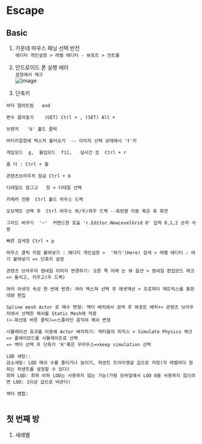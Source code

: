 Escape
==========


Basic
-------
1. 가운데 마우스 패닝 선택 반전  
`에디터 개인설정 > 레벨 에디터 - 뷰포트 > 컨트롤`  

2. 안드로이드 폰 실행 에러  
`설정에서 체크`  
![image](https://user-images.githubusercontent.com/30430227/133558842-e84ad49a-33f9-4bdb-80b4-353b8e3bfa98.png)  


3. 단축키  
```
바닥 떨어트림   end

변수 끌어놓기    (GET) Ctrl + , (SET) Alt +

브랜치   'b' 홀드 클릭

머티리얼창에 텍스처 불러오기  -- 이미지 선택 상태에서 't'키

게임모드  g,  몰입모드  f11,   실시간 끔  Ctrl + r

줌 더 : Ctrl + 휠

콘텐츠브라우저 잠금 Ctrl + b

디테일도 잠그고   창 > 디테일 선택

카메라 전환  Ctrl 홀드 마우스 드랙

오브젝트 선택 후  Ctrl 마우스 좌/우/좌우 드랙 --축방향 이동 혹은 축 회전

그리드 바꾸기  '~'  커멘드창 호출 'r.Editor.NewLevelGrid 0' 입력 0,1,2 숫자 사용

빠른 검색창 Ctrl + p

마우스 클릭 지점 붙여넣기 : 에디터 개인설정 >  '여기'(Here) 검색 > 레벨 에디터 : 여기 붙여넣기 => 단축키 설정

콘텐츠 브라우저 썸네일 이미지 변경하기: 오른 쪽 아래 눈 뷰 옵션 > 썸네일 편집모드 체크 => 돌리고, 키우고(우 드랙)

여러 어셋의 속성 한 번에 변경: 여러 텍스쳐 선택 후 애셋액션 > 프로퍼티 매트릭스를 통한 대량 편집

Spline mesh Actor 로 메수 변형: 액터 배치에서 검색 후 뷰포트 배치+> 콘텐츠 브라우저에서 선택한 메쉬를 Static Mesh에 적용
(<-화산표 버튼 클릭)=>스플라인 움직여 메쉬 변형

시뮬레이션 효과를 이용해 Actor 배치하기: 액터들의 피직스 > Simulate Physics 체크=> 플레이모드를 시뮬레이트로 선택
=> 액터 선택 후 단축키 'K'혹은 우마우스=>keep simulation 선택

LOD 세팅::
감소세팅: LOD 메쉬 수를 줄이거나 늘이기, 퍼센트 트라이앵글 값으로 저정(각 레벨마다 원하는 퍼센트를 설정할 수 있다)
최하 LOD: 최하 이하 LOD는 사용하지 않는 기능(가령 모바일에서 LOD 0을 사용하지 않으려면 LOD: 1이상 값으로 바꾼다)

액터 병합: 


```


첫 번째 방 
-------------
1. 새레벨  


